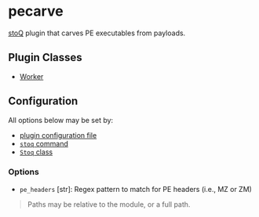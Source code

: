 # pecarve

[stoQ](https://stoq-framework.readthedocs.io/en/v2/index.html) plugin that carves PE executables from payloads.

## Plugin Classes

- [Worker](https://stoq-framework.readthedocs.io/en/v2/dev/workers.html)

## Configuration

All options below may be set by:

- [plugin configuration file](https://stoq-framework.readthedocs.io/en/v2/dev/plugin_overview.html#configuration)
- [`stoq` command](https://stoq-framework.readthedocs.io/en/v2/gettingstarted.html#plugin-options)
- [`Stoq` class](https://stoq-framework.readthedocs.io/en/v2/dev/core.html?highlight=plugin_opts#using-providers)

### Options

- `pe_headers` [str]: Regex pattern to match for PE headers (i.e., MZ or ZM)

> Paths may be relative to the module, or a full path.
